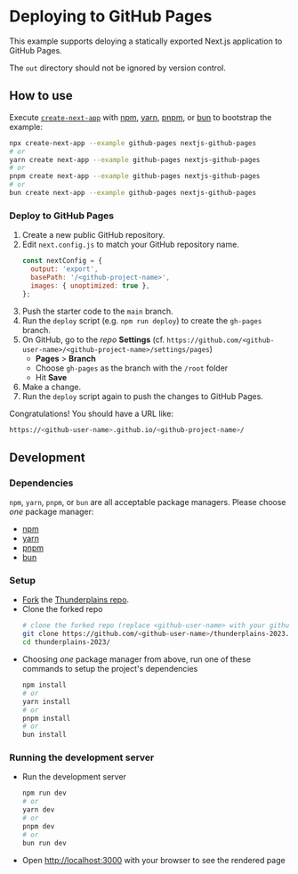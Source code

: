 # Deploying to GitHub Pages

This example supports deloying a statically exported Next.js application to GitHub Pages.

The `out` directory should not be ignored by version control.

## How to use

Execute [`create-next-app`](https://github.com/vercel/next.js/tree/canary/packages/create-next-app) with [npm](https://docs.npmjs.com/cli/init), [yarn](https://yarnpkg.com/lang/en/docs/cli/create/), [pnpm](https://pnpm.io), or [bun](https://bun.sh/docs/cli/bun-create) to bootstrap the example:

```bash
npx create-next-app --example github-pages nextjs-github-pages
# or
yarn create next-app --example github-pages nextjs-github-pages
# or
pnpm create next-app --example github-pages nextjs-github-pages
# or
bun create next-app --example github-pages nextjs-github-pages
```

### Deploy to GitHub Pages

1.  Create a new public GitHub repository.
2.  Edit `next.config.js` to match your GitHub repository name.
    ```javascript
    const nextConfig = {
      output: 'export',
      basePath: '/<github-project-name>',
      images: { unoptimized: true },
    };
    ```
3.  Push the starter code to the `main` branch.
4.  Run the `deploy` script (e.g. `npm run deploy`) to create the `gh-pages` branch.
5.  On GitHub, go to the *repo* **Settings** (cf. `https://github.com/<github-user-name>/<github-project-name>/settings/pages`) 
    * **Pages** > **Branch**
    * Choose `gh-pages` as the branch with the `/root` folder
    * Hit **Save**
6.  Make a change.
7.  Run the `deploy` script again to push the changes to GitHub Pages.

Congratulations! You should have a URL like:

```bash
https://<github-user-name>.github.io/<github-project-name>/
```

## Development

### Dependencies

`npm`, `yarn`, `pnpm`, or `bun` are all acceptable package managers. Please choose _one_ package manager:
* [npm](https://docs.npmjs.com/downloading-and-installing-node-js-and-npm#using-a-node-installer-to-install-nodejs-and-npm)
* [yarn](https://yarnpkg.com/getting-started/install)
* [pnpm](https://pnpm.io/installation)
* [bun](https://bun.sh/docs/installation)

### Setup

* [Fork](https://docs.github.com/en/get-started/quickstart/fork-a-repo) the [Thunderplains repo](https://github.com/techlahoma/thunderplains-2023).
* Clone the forked repo
    ```bash
    # clone the forked repo (replace <github-user-name> with your github username)
    git clone https://github.com/<github-user-name>/thunderplains-2023.git
    cd thunderplains-2023/
    ```
* Choosing _one_ package manager from above, run one of these commands to setup the project's dependencies
    ```bash
    npm install
    # or
    yarn install
    # or
    pnpm install
    # or
    bun install
    ```

### Running the development server

* Run the development server
    ```bash
    npm run dev
    # or
    yarn dev
    # or
    pnpm dev
    # or
    bun run dev
    ```
* Open [http://localhost:3000](http://localhost:3000) with your browser to see the rendered page
